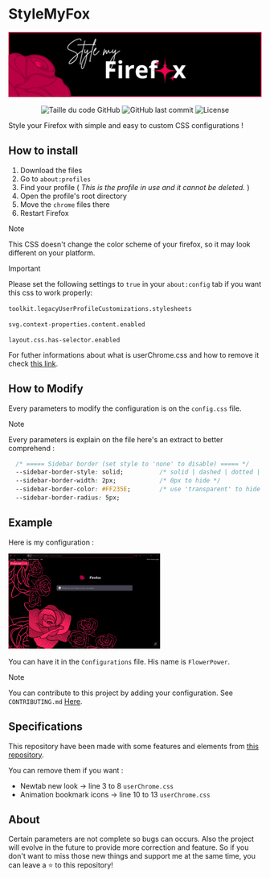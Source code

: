 # StyleMyFox

![Logo.png](Images/Banniere_StyleMyFox.png)

<div align=center>
  <img alt="Taille du code GitHub" src="https://img.shields.io/github/languages/code-size/Wanous/StyleMyFox?label=taille%20du%20code">
  <img alt="GitHub last commit" src="https://img.shields.io/github/last-commit/Wanous/StyleMyFox?logo=github&style=plastic">
  <img alt="License" src="https://img.shields.io/github/license/Wanous/StyleMyFox?style=plastic">
</div>

Style your Firefox with simple and easy to custom CSS configurations !

## How to install 
1. Download the files
3. Go to `about:profiles`
2. Find your profile    ( *This is the profile in use and it cannot be deleted.* )
3. Open the profile's root directory
5. Move the `chrome` files there
6. Restart Firefox

> [!NOTE]
> This CSS doesn't change the color scheme of your firefox, so it may look different on your platform.


> [!IMPORTANT]
> Please set the following settings to `true` in your `about:config` tab if you want this css to work properly:
> 
> `toolkit.legacyUserProfileCustomizations.stylesheets`
> 
> `svg.context-properties.content.enabled`
> 
> `layout.css.has-selector.enabled`

For futher informations about what is userChrome.css and how to remove it check [this link](https://support.mozilla.org/en-US/kb/contributors-guide-firefox-advanced-customization).

## How to Modify 
Every parameters to modify the configuration is on the `config.css` file.
> [!NOTE]
> Every parameters is explain on the file here's an extract to better comprehend : 

```css
  /* ===== Sidebar border (set style to 'none' to disable) ===== */
  --sidebar-border-style: solid;          /* solid | dashed | dotted | none */
  --sidebar-border-width: 2px;            /* 0px to hide */
  --sidebar-border-color: #FF235E;        /* use 'transparent' to hide */
  --sidebar-border-radius: 5px;
```
## Example
Here is my configuration :

<div><img alt="Exemple_1.png"  height="60%" width="60%" src="Images/Exemple_1.png"></div>

You can have it in the `Configurations` file. His name is `FlowerPower`.
> [!NOTE]
> You can contribute to this project by adding your configuration. See `CONTRIBUTING.md` [Here](https://github.com/Wanous/StyleMyFox/blob/main/CONTRIBUTING.md).
> 
## Specifications 

This repository have been made with some features and elements from [this repository](https://github.com/Bali10050/FirefoxCSS/tree/alt).

You can remove them if you want :
   - Newtab new look          → line 3  to 8   `userChrome.css`
   - Animation bookmark icons → line 10 to 13  `userChrome.css`

## About 

Certain parameters are not complete so bugs can occurs. Also the project will evolve in the future to provide more correction and feature. So if you don't want to miss those new things and support me at the same time, you can leave a ⭐ to this repository!

